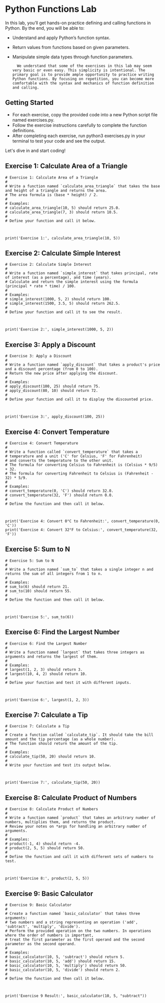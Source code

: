# Python Functions Lab
In this lab, you’ll get hands-on practice defining and calling functions in Python. By the end, you will be able to:

- Understand and apply Python’s function syntax.
- Return values from functions based on given parameters.
- Manipulate simple data types through function parameters.

        We understand that some of the exercises in this lab may seem very basic or even easy. This simplicity is intentional. The primary goal is to provide ample opportunity to practice writing Python functions. By focusing on repetition, you can become more comfortable with the syntax and mechanics of function definition and calling.

## Getting Started
- For each exercise, copy the provided code into a new Python script file named exercises.py.
- Follow the exercise instructions carefully to complete the function definitions.
- After completing each exercise, run python3 exercises.py in your terminal to test your code and see the output.

Let's dive in and start coding!

## Exercise 1: Calculate Area of a Triangle
```
# Exercise 1: Calculate Area of a Triangle
#
# Write a function named `calculate_area_triangle` that takes the base and height of a triangle and returns the area.
# The area formula is (base * height) / 2.
#
# Examples:
# calculate_area_triangle(10, 5) should return 25.0.
# calculate_area_triangle(7, 3) should return 10.5.
#
# Define your function and call it below.



print('Exercise 1:', calculate_area_triangle(10, 5))
```

## Exercise 2: Calculate Simple Interest
```
# Exercise 2: Calculate Simple Interest
#
# Write a function named `simple_interest` that takes principal, rate of interest (as a percentage), and time (years).
# Calculate and return the simple interest using the formula (principal * rate * time) / 100.
#
# Examples:
# simple_interest(1000, 5, 2) should return 100.
# simple_interest(1500, 3.5, 5) should return 262.5.
#
# Define your function and call it to see the result.



print('Exercise 2:', simple_interest(1000, 5, 2))
```

## Exercise 3: Apply a Discount
```
# Exercise 3: Apply a Discount
#
# Write a function named `apply_discount` that takes a product's price and a discount percentage (from 0 to 100).
# Return the new price after applying the discount.
#
# Examples:
# apply_discount(100, 25) should return 75.
# apply_discount(80, 10) should return 72.
#
# Define your function and call it to display the discounted price.



print('Exercise 3:', apply_discount(100, 25))
```

## Exercise 4: Convert Temperature
```
# Exercise 4: Convert Temperature
#
# Write a function called `convert_temperature` that takes a
# temperature and a unit ('C' for Celsius, 'F' for Fahrenheit)
# and converts the temperature to the other unit.
# The formula for converting Celsius to Fahrenheit is (Celsius * 9/5) + 32.
# The formula for converting Fahrenheit to Celsius is (Fahrenheit - 32) * 5/9.
#
# Examples:
# convert_temperature(0, 'C') should return 32.0.
# convert_temperature(32, 'F') should return 0.0.
#
# Define the function and then call it below.



print('Exercise 4: Convert 0°C to Fahrenheit:', convert_temperature(0, 'C'))
print('Exercise 4: Convert 32°F to Celsius:', convert_temperature(32, 'F'))
```

## Exercise 5: Sum to N
```
# Exercise 5: Sum to N
#
# Write a function named `sum_to` that takes a single integer n and returns the sum of all integers from 1 to n.
#
# Examples:
# sum_to(6) should return 21.
# sum_to(10) should return 55.
#
# Define the function and then call it below.



print('Exercise 5:', sum_to(6))
```

## Exercise 6: Find the Largest Number
```
# Exercise 6: Find the Largest Number
#
# Write a function named `largest` that takes three integers as arguments and returns the largest of them.
#
# Examples:
# largest(1, 2, 3) should return 3.
# largest(10, 4, 2) should return 10.
#
# Define your function and test it with different inputs.



print('Exercise 6:', largest(1, 2, 3))
```

## Exercise 7: Calculate a Tip
```
# Exercise 7: Calculate a Tip
#
# Create a function called `calculate_tip`. It should take the bill amount and the tip percentage (as a whole number).
# The function should return the amount of the tip.
#
# Examples:
# calculate_tip(50, 20) should return 10.
#
# Write your function and test its output below.



print('Exercise 7:', calculate_tip(50, 20))
```

## Exercise 8: Calculate Product of Numbers
```
# Exercise 8: Calculate Product of Numbers
#
# Write a function named `product` that takes an arbitrary number of numbers, multiplies them, and returns the product.
# Review your notes on *args for handling an arbitrary number of arguments.
#
# Examples:
# product(-1, 4) should return -4.
# product(2, 5, 5) should return 50.
#
# Define the function and call it with different sets of numbers to test.



print('Exercise 8:', product(2, 5, 5))
```

## Exercise 9: Basic Calculator
```
# Exercise 9: Basic Calculator
#
# Create a function named `basic_calculator` that takes three arguments: 
# two numbers and a string representing an operation ('add', 'subtract', 'multiply', 'divide'). 
# Perform the provided operation on the two numbers. In operations where the order of numbers is important, 
# treat the first parameter as the first operand and the second parameter as the second operand.
#
# Examples:
# basic_calculator(10, 5, 'subtract') should return 5.
# basic_calculator(10, 5, 'add') should return 15.
# basic_calculator(10, 5, 'multiply') should return 50.
# basic_calculator(10, 5, 'divide') should return 2.
#
# Define the function and then call it below.



print('Exercise 9 Result:', basic_calculator(10, 5, "subtract"))
```
